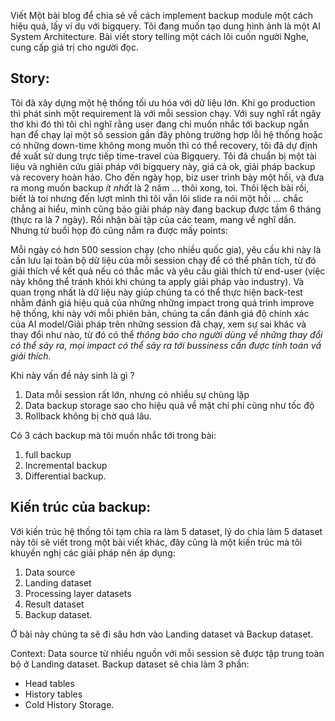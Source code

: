 Viết Một bài blog để chia sẻ về cách implement backup module một cách hiệu quả, lấy ví dụ với bigquery. Tôi đang muốn tạo dung hình ảnh là một AI System Architecture.
Bài viết story telling một cách lôi cuốn người Nghe, cung cấp giá trị cho người đọc.

## Story:
Tôi đã xây dựng một hệ thống tối ưu hóa với dữ liệu lớn. Khi go production thì phát sinh một requirement là với mỗi session chạy.
Với suy nghĩ rất ngây thơ khi đó thì tôi chỉ nghĩ rằng user đang chỉ muốn nhắc tới backup ngắn hạn để chạy lại một số session gần đây phòng trường hợp lỗi hệ thống hoặc có những down-time không mong muốn thì có thể recovery, tôi đã dự định đề xuất sử dung trực tiếp time-travel của Bigquery. Tôi đã chuẩn bị một tài liệu và nghiên cứu giải pháp với bigquery này, giá cả ok, giải pháp backup và recovery hoàn hảo.
  Cho đến ngày họp, biz user trình bày một hồi, và đưa ra mong muốn backup *ít nhất* là 2 năm ... thôi xong, toi. Thôi lệch bài rồi, biết là toi nhưng đến lượt mình thì tôi vẫn lôi slide ra nói một hồi ... chắc chẳng ai hiểu, mình cũng bảo giải pháp này đang backup được tầm 6 tháng (thực ra là 7 ngày). Rồi nhận bài tập của các team, mang về nghĩ dần. Nhưng từ buổi họp đó cũng nắm ra được mấy points:

 Mỗi ngày có hơn 500 session chạy (cho nhiều quốc gia), yêu cầu khi này là cần lưu lại toàn bộ dữ liệu của mỗi session chạy để có thể phân tích, từ đó giải thích về kết quả nếu có thắc mắc và yêu cầu giải thích từ end-user (việc này không thể tránh khỏi khi chúng ta apply giải pháp vào industry). Và quan trọng nhất là dữ liệu này giúp chúng ta có thể thực hiện back-test nhằm đánh giá hiệu quả của những những impact trong quá trình improve hệ thống, khi này với mỗi phiên bản, chúng ta cần đánh giá độ chính xác của AI model/Giải pháp trên những session đã chạy, xem sự sai khác và thay đổi như nào, từ đó có thể *thông báo cho người dùng về những thay đổi có thể sảy ra, mọi impact có thể sảy ra tới bussiness cần được tính toán vầ giải thích.*

Khi này vấn đề nảy sinh là gì ?
1. Data mỗi session rất lớn, nhưng có nhiều sự chùng lặp
2. Data backup storage sao cho hiệu quả về mặt chi phí cũng như tốc độ
3. Rollback không bị chờ quá lâu.

Có 3 cách backup mà tôi muốn nhắc tới trong bài:
1. full backup
2. Incremental backup
3. Differential backup.

## Kiến trúc của backup:

Với kiến trúc hệ thống tôi tạm chia ra làm 5 dataset, lý do chia làm 5 dataset này tôi sẽ viết trong một bài viết khác, đây cũng là một kiến trúc mà tôi khuyến nghị các giải pháp nên áp dụng:
1. Data source
2. Landing dataset
3. Processing layer datasets
4. Result dataset
5. Backup dataset.


Ở bài này chúng ta sẽ đi sâu hơn vào Landing dataset và Backup dataset.

Context:
Data source từ nhiều nguồn với mỗi session sẽ được tập trung toàn bộ ở Landing dataset.
Backup dataset sẽ chia làm 3 phần:
- Head tables
- History tables
- Cold History Storage.